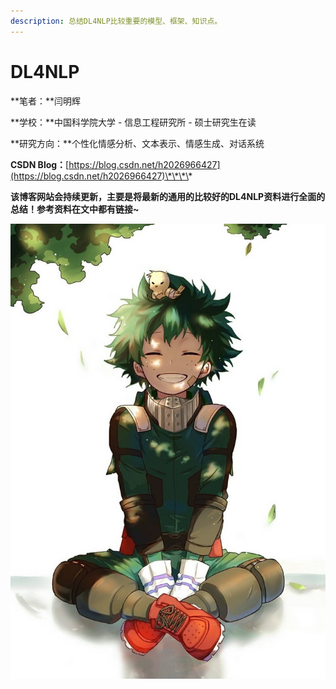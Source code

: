 ```yaml
---
description: 总结DL4NLP比较重要的模型、框架、知识点。
---
```


# DL4NLP

**笔者：**闫明辉

**学校：**中国科学院大学 - 信息工程研究所 - 硕士研究生在读

**研究方向：**个性化情感分析、文本表示、情感生成、对话系统

**CSDN Blog：**[https://blog.csdn.net/h2026966427](https://blog.csdn.net/h2026966427)\*\*\*\*

**该博客网站会持续更新，主要是将最新的通用的比较好的DL4NLP资料进行全面的总结！参考资料在文中都有链接~**

![&#x7EFF;&#x8C37;&#x51FA;&#x4E45;](.gitbook/assets/lv-gu-1.jpg)

